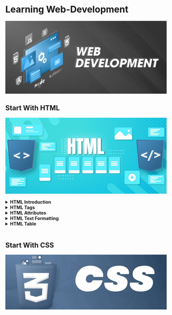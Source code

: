 # Learning Web-Development

![Web](images/web-development-image.webp)

## Start With HTML


![HTML](images/HTML-tutorial.jpg)

<details>
<summary><b>HTML Introduction</b></summary>

## <b>Introduction:</b>

HTML stand for "Hyper Text Markup Language". HTML is the standard markup language used to create and design web pages. It provides a set of codes or tags that are used to structure the content of a webpage, such as text, images, links, and other elements. 

### <b>Start with HTML:</b>
---

+ <b>Choose Code Editor:</b>
  + Popular choices include Visual Studio Code, Sublime Text, Atom, and Notepad++.
  + Ensure that we have a web browser installed to preview our HTML pages. Popular choices include Google Chrome, Mozilla Firefox, and Microsoft Edge. HTML page always run on the web browser.
+ <b>Create a New File:</b></br>
  Create a new file and save it with a <code>.html </code> extension. For example, <code>index.html</code>
+ <b>Create the HTML Structure:</b>

<b>HTML Example:</b>

![HTML](images/HTML-Structure.png)

```html
<!DOCTYPE html>
<html>
<head>
    <title>Page Title</title>
</head>

<body>
    <h1>My First Heading</h1>
    <p>My first paragraph.</p>
</body>

</html>
```

</details>

<details>
<summary><b>HTML Tags</b></summary>

### HTML Tags
---

+ <code>Paragraph `<p>` Tag:</code> It's used to defines a paragraph of text.

    ```html
    <p>This is a paragraph of text.</p>
    ```

+ <code>Heading `<h1>` to `<h6>` Tags:</code> Defines headings of various levels, where `<h1>` is the highest level and `<h6>` is the lowest.
  
  ```html
    <h1>This is a level 1 heading</h1>
    <h2>This is a level 2 heading</h2>
    <h3>This is a level 3 heading</h3>
    <h4>This is a level 4 heading</h4>
    <h5>This is a level 5 heading</h5>
    <h6>This is a level 6 heading</h6>
  ```

+ <code>Break `<br>` Tag:</code> The `<br>` tags is used to insert a single line break. It does not have any closing tag.
  
  ```html
    <p>This is a line of text.</p>
    <p>This is another line of text.<br>This line will appear on a new line.</p>
  ```

+ <code>Anchor `<a>` Tag:</code> Defines a hyperlink, linking to another webpage or resource.
  
  ```html
    <a href="https://www.website.com">Visit Website</a>
  ```

+ <code>Image `<img>` Tag:</code> Embeds an image into the webpage.
  
  ```html
    <img src="image.jpg" alt="Description of image">
  ```
+ <code>Division `<div>` Tag:</code> Defines a division or section within a document, often used for layout purposes.
  
  ```html
    <div>
        <p>This is inside a division.</p>
    </div>
  ```

+ <code>Span `<span>` Tag:</code> Defines a section in a document that does not have any semantic meaning.
  
  ```html
    <p>This is <span style="color: red;">highlighted</span> text.</p>
  ```

+ <code>Form `<form>` Tag:</code> Defines an HTML form for user input.
  
  ```html
    <form action="/submit-form" method="post">
        <label for="username">Username:</label>
        <input type="text" id="username" name="username">
        <button type="submit">Submit</button>
    </form>
  ```

</details>

<details>
<summary><b>HTML Attributes</b></summary>

### HTML Attributes
---

1. `**id**`: Specifies a unique identifier for an element.
   
   ```html
    <div id="header">...</div>
   ```

2. `**class**:` Specifies one or more class names for an element (used for styling with CSS).
   
   ```html
    <p class="highlighted">...</p>
   ```

3. `**style**:` Specifies inline CSS styles for an element.
   
   ```html
    <h1 style="color: blue; font-size: 24px;">...</h1>
   ```

4. `**href**:` Specifies the URL of a link.
   
   ```html
    <a href="https://www.example.com">Link</a>
   ```

5. `**src**:` Specifies the URL of an image or other external resource.
   
   ```html
    <img src="image.jpg" alt="Description">
   ```

6. `**alt**:` Specifies alternative text for an image (useful for accessibility).
   
   ```html
    <img src="image.jpg" alt="Description">
   ```

7. `**title**:` Specifies additional information about an element (often displayed as a tooltip).
   
   ```html
    <p title="I'm a tooltip">This is a paragraph.</p>
   ```

8. `**width** and **height**:` Specifies the width and height of an element (such as an image).
   
   ```html
    <img src="image.jpg" alt="Description" width="200px" height="150px">
   ```

9.  `**target**:` Specifies where to open the linked document when clicked (e.g., `_blank` to open in a new tab).
    
    ```html
    <a href="https://www.example.com" target="_blank">Link</a>
    ```

10. `**rel**:` Specifies the relationship between the current document and the linked document (e.g., `stylesheet` for a CSS file).
    
    ```html
    <link rel="stylesheet" href="styles.css">
    ```

11. `**type**:` Specifies the media type of the linked document (e.g., `text/css` for a CSS file).
    
    ```html
    <link rel="stylesheet" type="text/css" href="styles.css">
    ```

12. `**disabled**:` Disables an input element or button.
    
    ```html
    <input type="submit" value="Submit" disabled>
    ```

13. `**readonly**:` Specifies that an input field is read-only (cannot be edited).
    
    ```html
    <input type="text" value="Read-only text" readonly>
    ```
14. `**lang**:` We should always include the lang attribute inside the `<html>` tag, to declare the language of the Web page.
    
    ```html
    <html lang="en">
    ```


</details>

<details>
<summary><b>HTML Text Formatting</b></summary>

### HTML Text Formatting
---

1. `<b> - Bold text:`
   This element defines bold text, without any extra importance.

   ```html
    <p>This is <b>bold</b> text.</p>
   ```

2. `<strong> - Important text:`
   This element defines text with strong importance. The content inside is typically displayed in bold.

   ```html
    <p>This is <strong>important</strong> text.</p>
   ```

3. `<i> - Italic text:`
   Renders text in italic.

   ```html
    <p>This is <i>italic</i> text.</p>
   ```

4. `<em> - Emphasized text:`
   Renders text in italic, typically indicating emphasis.

   ```html
    <p>This is <em>emphasized</em> text.</p>
   ```

5. `<mark> - Marked text:`
   Renders text with a background color, typically indicating relevance or highlighted text.

   ```html
    <p>This is <mark>highlighted</mark> text.</p>
   ```

6. `<small> - Smaller text:`
   Renders text in a smaller font size.

   ```html
    <p>This is <small>smaller</small> text.</p>
   ```

7. `<del> - Deleted text:`
   Renders text with a strikethrough, indicating deleted content.

   ```html
    <p>This is <del>deleted</del> text.</p>
   ```

8. `<ins> - Inserted text:`
   Renders text with an underline, indicating inserted content.

   ```html
    <p>This is <ins>inserted</ins> text.</p>
   ```

9. `<sub> - Subscript text:`
   Renders text as a subscript (below the baseline).

   ```html
    <p>This is H<sub>2</sub>O text.</p>
   ```

10. `<sup> - Superscript text:`
    Renders text as a superscript (above the baseline).

    ```html
    <p>This is 10<sup>2</sup> text.</p>
    ```

</details>

<details>
<summary><b>HTML Table</b></summary>

The HTML table tag `<table>` is used to represent data in a structured way by creating a table.

<b>There are multiple tags in HTML:</b>

+ `<table>`: This tag is used to define a table.
  
  ```html
   <table>
   ….
   <table>
  ```

+ `<caption>:` This tag defines a table caption. This tag must be inserted immediately after the `<table>` tag.
  
  ```html
   <table>
      <caption>Monthly savings</caption>
      <tr>
         <th>Month</th>
         <th>Savings</th>
      </tr>
      <tr>
         <td>January</td>
         <td>$100</td>
      </tr>
   </table>
  ```

+ `<thead>:` This tag is used to group header content in an HTML table.
  
  ```html
  <thead>
    <tr>
      <th>Month</th>
      <th>Savings</th>
    </tr>
  </thead>
  ```

+ `<tbody>:` This tag is used to define the table body (containing rows of data).
  
  ```html
   <table>
   <thead>
      <tr>
         <th>Month</th>
         <th>Savings</th>
      </tr>
   </thead>
   <tbody>
      <tr>
         <td>January</td>
         <td>$100</td>
      </tr>
      <tr>
         <td>February</td>
         <td>$80</td>
      </tr>
   </tbody>
   <tfoot>
      <tr>
         <td>Sum</td>
         <td>$180</td>
      </tr>
   </tfoot>
   </table>
  ```
+ `<tfoot>:` This element is used in conjunction with the `<thead>` and `<tbody>` elements to specify each part of a table (footer, header, body).
  
  ```html
   <tfoot>
      <tr>
         <td>Sum</td>
         <td>$180</td>
      </tr>
   </tfoot>
  ```

+ `<tr>:` This tag is used to define a row in a table.
  
  ```html
   <table>
   <tr>
   ...
   </tr>
   </table>
  ```

+ `<th>:` This tag is used to define a table header. It is generally the top row of the table.
  
  ```html
   <table>
   <tr>
      <th>Item</th>
      <th>Count</th>
   </tr>
   <tr>
      <td>Mango</td>
      <td>125</td>
   </tr>
   <tr>
      <td>Orange</td>
      <td>75</td>
   </tr>
   </table>
  ```

+ `<td>:` This tag is used to define table cells (data). The table cells store data to be displayed in the table.
  
  ```html
   <tr>
      <td>Apple</td>
      <td>Mango</td>
      <td>Orange</td>
   </tr>
  ```


</details>


</br>

## Start With CSS

![CSS](images/CSS.jpg)